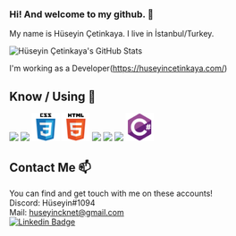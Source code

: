 ### Hi! And welcome to my github. 👋


My name is Hüseyin Çetinkaya. I live in İstanbul/Turkey.

![Hüseyin Çetinkaya's GitHub Stats](https://github-readme-stats.vercel.app/api?username=huseyinck&show_icons=true)

I'm working as a Developer(https://huseyincetinkaya.com/)

## Know / Using 🧠

<code><a href="https://www.microsoft.com/" target="_blank"><img height="50" src="https://www.vectorlogo.zone/logos/dotnet/dotnet-ar21.svg"></a></code>
<code><a href="https://developer.mozilla.org/en-US/docs/Web/JavaScript" target="_blank"><img height="50" src="https://raw.githubusercontent.com/devicons/devicon/master/icons/javascript/javascript-original.svgg"></a></code>
<code><a href="https://www.w3schools.com/css/" target="_blank"><img height="50" src="https://raw.githubusercontent.com/devicons/devicon/master/icons/css3/css3-original-wordmark.svg"></a></code>
<code><a href="https://www.w3schools.com/html/" target="_blank"><img height="50" src="https://raw.githubusercontent.com/devicons/devicon/master/icons/html5/html5-original-wordmark.svg"></a></code>
<code><a href="https://www.javascript.com/" target="_blank"><img height="50" src="https://www.vectorlogo.zone/logos/javascript/javascript-horizontal.svg"></a></code>
<code><a href="https://flutter.dev/" target="_blank"><img height="50" src="https://www.vectorlogo.zone/logos/flutterio/flutterio-ar21.svg"></a></code>
<code><a href="https://code.visualstudio.com" target="_blank"><img height="50" src="https://www.vectorlogo.zone/logos/visualstudio_code/visualstudio_code-ar21.svg"></a></code>
<code><a href="https://github.com/devicons/devicon/blob/master/icons/csharp/csharp-original.svg" target="_blank"><img height="50" src="https://raw.githubusercontent.com/devicons/devicon/9f4f5cdb393299a81125eb5127929ea7bfe42889/icons/csharp/csharp-original.svg"></a></code>

## Contact Me 📫

You can find and get touch with me on these accounts! </br>
Discord: Hüseyin#1094 </br>
Mail: huseyincknet@gmail.com </br>
[![Linkedin Badge](https://img.shields.io/badge/huseyincetinkaya-follow%20on%20linkedin-blue?style=for-the-badge&logo=linkedin)](https://www.linkedin.com/in/h%C3%BCseyin-%C3%A7etinkaya-87ba8a170/)
